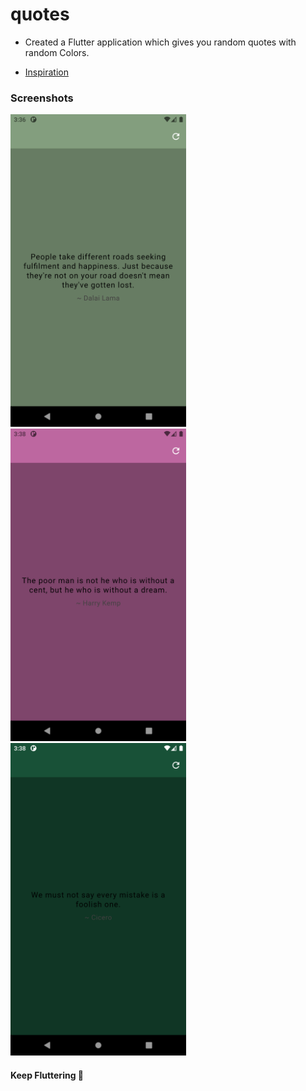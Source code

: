# quotes

- Created a Flutter application which gives you random quotes with random Colors.

- [Inspiration](https://github.com/lukePeavey/quotable)

### Screenshots

<img src="1.png" height="500em" /> <img src="2.png" height="500em" /> <img src="3.png" height="500em" />


#### Keep Fluttering 💙
